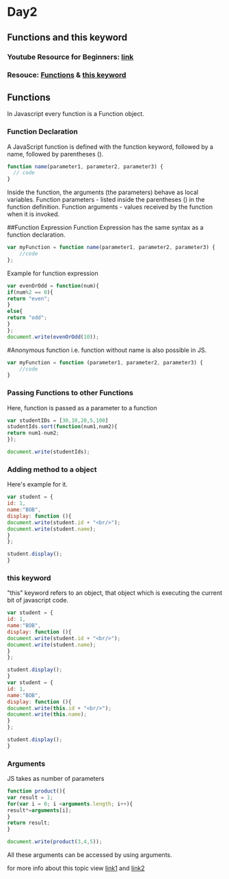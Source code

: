 # Day2

## Functions and this keyword

### Youtube Resource for Beginners: [link](https://www.youtube.com/watch?v=AY6X5jZZ_JE)

### Resouce: [Functions](https://developer.mozilla.org/en-US/docs/Web/JavaScript/Reference/Functions) & [this keyword](https://developer.mozilla.org/en-US/docs/Web/JavaScript/Reference/Operators/this)

## Functions

In Javascript every function is a Function object.

### Function Declaration

A JavaScript function is defined with the function keyword, followed by a name, followed by parentheses ().

```javascript
function name(parameter1, parameter2, parameter3) {
  // code
}
```

Inside the function, the arguments (the parameters) behave as local variables.
Function parameters - listed inside the parentheses () in the function definition.
Function arguments - values received by the function when it is invoked.


##Function Expression
Function Expression has the same syntax as a function declaration.
```javascript
var myFunction = function name(parameter1, parameter2, parameter3) {
    //code
};
```
Example for function expression
```javascript
var evenOrOdd = function(num){
if(num%2 == 0){
return "even";
}
else{
return "odd";
}
};
document.write(evenOrOdd(10));
```

#Anonymous function i.e. function without name is also possible in JS.
```javascript
var myFunction = function (parameter1, parameter2, parameter3) {
    //code
}
```

### Passing Functions to other Functions

Here, function is passed as a parameter to a function

```javascript
var studentIDs = [30,10,20,5,100]
studentIds.sort(function(num1,num2){
return num1-num2;
});

document.write(studentIds);
```

### Adding method to a object

Here's example for it.
```javascript
var student = {
id: 1,
name:"BOB",
display: function (){
document.write(student.id + "<br/>");
document.write(student.name);
}
};

student.display();
}

```

### this keyword

"this" keyword refers to an object, that object which is executing the current bit of javascript code.

```javascript
var student = {
id: 1,
name:"BOB",
display: function (){
document.write(student.id + "<br/>");
document.write(student.name);
}
};

student.display();
}
var student = {
id: 1,
name:"BOB",
display: function (){
document.write(this.id + "<br/>");
document.write(this.name);
}
};

student.display();
}

```


### Arguments

JS takes as number of parameters

```javascript
function product(){
var result = 1;
for(var i = 0; i <arguments.length; i++){
result*=arguments[i];
}
return result;
}

document.write(product(3,4,5));
```
All these arguments can be accessed by using arguments.



for more info about this topic view [link1](https://developer.mozilla.org/en-US/docs/Web/JavaScript/Reference/Functions/get)
and [link2](https://developer.mozilla.org/en-US/docs/Web/JavaScript/Reference/Functions/set)
